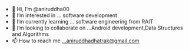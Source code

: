 - 👋 Hi, I’m @aniruddha00
- 👀 I’m interested in ... software development
- 🌱 I’m currently learning ... software engineering from RAIT
- 💞️ I’m looking to collaborate on ...Android development,Data Structures and Algorithms
- 📫 How to reach me ...aniruddhadhatrak@gmail.com 

<!---
aniruddha00/aniruddha00 is a ✨ special ✨ repository because its `README.md` (this file) appears on your GitHub profile.
You can click the Preview link to take a look at your changes.
--->
